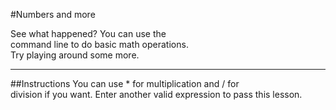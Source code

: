 #Numbers and more

See what happened? You can use the  
command line to do basic math operations.   
Try playing around some more.
***
##Instructions
You can use * for multiplication and / for  
division if you want. Enter another valid expression to pass this lesson.
